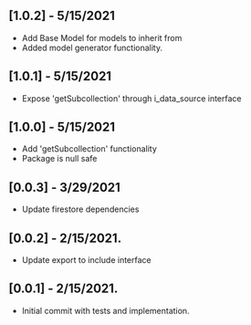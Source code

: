 ## [1.0.2] - 5/15/2021

- Add Base Model for models to inherit from
- Added model generator functionality.

## [1.0.1] - 5/15/2021

- Expose 'getSubcollection' through i_data_source interface

## [1.0.0] - 5/15/2021

- Add 'getSubcollection' functionality
- Package is null safe

## [0.0.3] - 3/29/2021

- Update firestore dependencies

## [0.0.2] - 2/15/2021.

- Update export to include interface

## [0.0.1] - 2/15/2021.

- Initial commit with tests and implementation.
